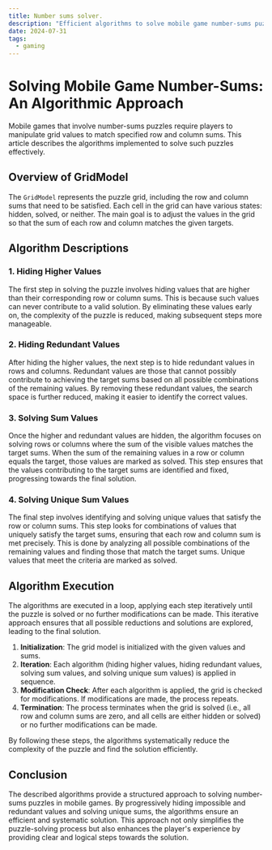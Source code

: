 ```yaml
---
title: Number sums solver.
description: "Efficient algorithms to solve mobile game number-sums puzzles. (Initial artical versin is AI-generated)"
date: 2024-07-31
tags:
  - gaming
---
```


# Solving Mobile Game Number-Sums: An Algorithmic Approach

Mobile games that involve number-sums puzzles require players to manipulate grid values to match specified row and column sums. This article describes the algorithms implemented to solve such puzzles effectively.

## Overview of GridModel

The `GridModel` represents the puzzle grid, including the row and column sums that need to be satisfied. Each cell in the grid can have various states: hidden, solved, or neither. The main goal is to adjust the values in the grid so that the sum of each row and column matches the given targets.

## Algorithm Descriptions

### 1. Hiding Higher Values

The first step in solving the puzzle involves hiding values that are higher than their corresponding row or column sums. This is because such values can never contribute to a valid solution. By eliminating these values early on, the complexity of the puzzle is reduced, making subsequent steps more manageable.

### 2. Hiding Redundant Values

After hiding the higher values, the next step is to hide redundant values in rows and columns. Redundant values are those that cannot possibly contribute to achieving the target sums based on all possible combinations of the remaining values. By removing these redundant values, the search space is further reduced, making it easier to identify the correct values.

### 3. Solving Sum Values

Once the higher and redundant values are hidden, the algorithm focuses on solving rows or columns where the sum of the visible values matches the target sums. When the sum of the remaining values in a row or column equals the target, those values are marked as solved. This step ensures that the values contributing to the target sums are identified and fixed, progressing towards the final solution.

### 4. Solving Unique Sum Values

The final step involves identifying and solving unique values that satisfy the row or column sums. This step looks for combinations of values that uniquely satisfy the target sums, ensuring that each row and column sum is met precisely. This is done by analyzing all possible combinations of the remaining values and finding those that match the target sums. Unique values that meet the criteria are marked as solved.

## Algorithm Execution

The algorithms are executed in a loop, applying each step iteratively until the puzzle is solved or no further modifications can be made. This iterative approach ensures that all possible reductions and solutions are explored, leading to the final solution.

1. **Initialization**: The grid model is initialized with the given values and sums.
2. **Iteration**: Each algorithm (hiding higher values, hiding redundant values, solving sum values, and solving unique sum values) is applied in sequence.
3. **Modification Check**: After each algorithm is applied, the grid is checked for modifications. If modifications are made, the process repeats.
4. **Termination**: The process terminates when the grid is solved (i.e., all row and column sums are zero, and all cells are either hidden or solved) or no further modifications can be made.

By following these steps, the algorithms systematically reduce the complexity of the puzzle and find the solution efficiently.

## Conclusion

The described algorithms provide a structured approach to solving number-sums puzzles in mobile games. By progressively hiding impossible and redundant values and solving unique sums, the algorithms ensure an efficient and systematic solution. This approach not only simplifies the puzzle-solving process but also enhances the player's experience by providing clear and logical steps towards the solution.
